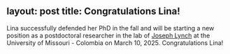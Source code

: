 layout: post
title: Congratulations Lina!
---
Lina successfully defended her PhD in the fall and will be starting a new position as a postdoctoral researcher in the lab of [Joseph Lynch](https://cafnr.missouri.edu/directory/joseph-h-lynch/) at the University of Missouri - Colombia on March 10, 2025. Congratulations Lina!
